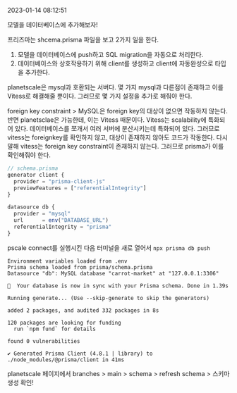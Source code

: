 2023-01-14 08:12:51

모델을 데이터베이스에 추가해보자!

프리즈마는 shcema.prisma 파일을 보고 2가지 일을 한다.

1. 모델을 데이터베이스에 push하고 SQL migration을 자동으로 처리한다.
2. 데이터베이스와 상호작용하기 위해 client를 생성하고 client에 자동완성으로 타입을 추가한다.

planetscale은 mysql과 호환되는 서버다.
몇 가지 mysql과 다른점이 존재하고 이를 Vitess로 해결해줄 뿐이다.
그러므로 몇 가지 설정을 추가로 해줘야 한다.

foreign key constraint > MySQL은 foreign key의 대상이 없으면 작동하지 않는다.
반면 planetsclae은 가능한데, 이는 Vitess 때문이다.
Vitess는 scalability에 특화되어 있다.
데이터베이스를 쪼개서 여러 서버에 분산시키는데 특화되어 있다.
그러므로 vitess는 foreignkey를 확인하지 않고, 대상이 존재하지 않아도 코드가 작동한다.
다시 말해 vitess는 foreign key constraint이 존재하지 않는다.
그러므로 prisma가 이를 확인해줘야 한다.

```javascript
// schema.prisma
generator client {
  provider = "prisma-client-js"
  previewFeatures = ["referentialIntegrity"]
}

datasource db {
  provider = "mysql"
  url      = env("DATABASE_URL")
  referentialIntegrity = "prisma"
}
```

pscale connect를 실행시킨 다음 터미널을 새로 열어서 `npx prisma db push`

```
Environment variables loaded from .env
Prisma schema loaded from prisma/schema.prisma
Datasource "db": MySQL database "carrot-market" at "127.0.0.1:3306"

🚀  Your database is now in sync with your Prisma schema. Done in 1.39s

Running generate... (Use --skip-generate to skip the generators)

added 2 packages, and audited 332 packages in 8s

120 packages are looking for funding
  run `npm fund` for details

found 0 vulnerabilities

✔ Generated Prisma Client (4.8.1 | library) to ./node_modules/@prisma/client in 41ms
```

planetscale 페이지에서 branches > main > schema > refresh schema > 스키마 생성 확인!

